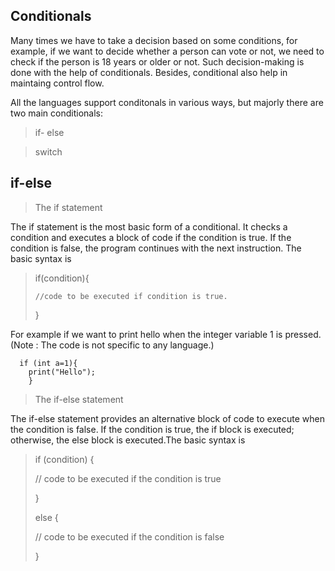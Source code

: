 ## Conditionals
Many times we have to take a decision based on some conditions, for example, if we want to decide whether a person can vote or not, we need to check if the person is 18 years or older or not.
Such decision-making is done with the help of conditionals. Besides, conditional also help in maintaing control flow.

All the languages support conditonals in various ways, but majorly there are two main conditionals: 
> if- else

> switch

## if-else
> The if statement

The if statement is the most basic form of a conditional. 
It checks a condition and executes a block of code if the condition is true. If the condition is false, the program continues with the next instruction. 
The basic syntax is
> if(condition){
> 
>     //code to be executed if condition is true.
> }

For example if we want to print hello when the integer variable 1 is pressed.(Note : The code is not specific to any language.)

      if (int a=1){
        print("Hello");
        }
        
> The if-else statement

The if-else statement provides an alternative block of code to execute when the condition is false. 
If the condition is true, the if block is executed; otherwise, the else block is executed.The basic syntax is
>if (condition) {
>
>    // code to be executed if the condition is true
>    
>} 
>
>else {
>
>    // code to be executed if the condition is false
>    
>}
